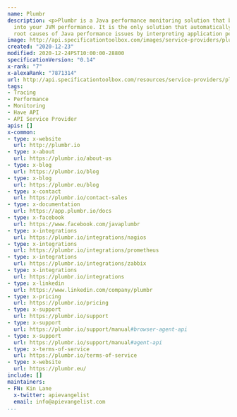 ```yaml
---
name: Plumbr
description: <p>Plumbr is a Java performance monitoring solution that brings transparency
  into your JVM performance. It is the only solution that automatically detects the
  root causes of Java performance issues by interpreting application performance data.</p>
image: http://api.specificationtoolbox.com/images/service-providers/plumbr.jpg
created: "2020-12-23"
modified: 2020-12-24PST10:00:00-28800
specificationVersion: "0.14"
x-rank: "7"
x-alexaRank: "7871314"
url: http://api.specificationtoolbox.com/resources/service-providers/plumbr/
tags:
- Tracing
- Performance
- Monitoring
- Have API
- API Service Provider
apis: []
x-common:
- type: x-website
  url: http://plumbr.io
- type: x-about
  url: https://plumbr.io/about-us
- type: x-blog
  url: https://plumbr.io/blog
- type: x-blog
  url: https://plumbr.eu/blog
- type: x-contact
  url: https://plumbr.io/contact-sales
- type: x-documentation
  url: https://app.plumbr.io/docs
- type: x-facebook
  url: https://www.facebook.com/javaplumbr
- type: x-integrations
  url: https://plumbr.io/integrations/nagios
- type: x-integrations
  url: https://plumbr.io/integrations/prometheus
- type: x-integrations
  url: https://plumbr.io/integrations/zabbix
- type: x-integrations
  url: https://plumbr.io/integrations
- type: x-linkedin
  url: https://www.linkedin.com/company/plumbr
- type: x-pricing
  url: https://plumbr.io/pricing
- type: x-support
  url: https://plumbr.io/support
- type: x-support
  url: https://plumbr.io/support/manual#browser-agent-api
- type: x-support
  url: https://plumbr.io/support/manual#agent-api
- type: x-terms-of-service
  url: https://plumbr.io/terms-of-service
- type: x-website
  url: https://plumbr.eu/
include: []
maintainers:
- FN: Kin Lane
  x-twitter: apievangelist
  email: info@apievangelist.com
...
```

